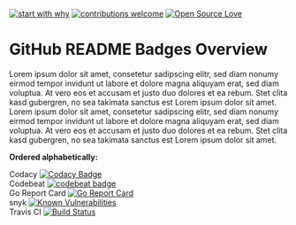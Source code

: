[![start with why](https://img.shields.io/badge/start%20with-why%3F-brightgreen.svg?style=flat)](http://www.ted.com/talks/simon_sinek_how_great_leaders_inspire_action)
[![contributions welcome](https://img.shields.io/badge/contributions-welcome-brightgreen.svg?style=flat)](https://github.com/Crazy-Marvin/github-readme-badges-overview//issues)
[![Open Source Love](https://user-images.githubusercontent.com/16610908/29587536-91a5c6c6-878e-11e7-8898-d08841caed0d.png)](https://github.com/Crazy-Marvin/github-readme-badges-overview/)

# GitHub README Badges Overview

Lorem ipsum dolor sit amet, consetetur sadipscing elitr, sed diam nonumy eirmod tempor invidunt ut labore et dolore magna aliquyam erat, sed diam voluptua. At vero eos et accusam et justo duo dolores et ea rebum. Stet clita kasd gubergren, no sea takimata sanctus est Lorem ipsum dolor sit amet. Lorem ipsum dolor sit amet, consetetur sadipscing elitr, sed diam nonumy eirmod tempor invidunt ut labore et dolore magna aliquyam erat, sed diam voluptua. At vero eos et accusam et justo duo dolores et ea rebum. Stet clita kasd gubergren, no sea takimata sanctus est Lorem ipsum dolor sit amet.

__Ordered alphabetically:__

Codacy [![Codacy Badge](https://api.codacy.com/project/badge/Grade/e3a69a23765d48e6a8b9c8dcbc54a543)](https://www.codacy.com/app/CrazyMarvin/FucksGiven?utm_source=github.com&amp;utm_medium=referral&amp;utm_content=Crazy-Marvin/FucksGiven&amp;utm_campaign=Badge_Grade) <br>
Codebeat [![codebeat badge](https://codebeat.co/badges/7f4f8b3a-9394-4d5c-ac6b-e88d59c6e5b2)](https://codebeat.co/projects/github-com-crazy-marvin-fucksgiven-master) <br>
Go Report Card [![Go Report Card](https://goreportcard.com/badge/github.com/golang/crypto)](https://goreportcard.com/report/github.com/golang/crypto) <br>
snyk [![Known Vulnerabilities](https://snyk.io/test/github/crazy-marvin/yogibot-website/badge.svg)](https://snyk.io/test/github/crazy-marvin/yogibot-website) <br>
Travis CI [![Build Status](https://travis-ci.org/Crazy-Marvin/FucksGiven.svg?branch=master)](https://travis-ci.org/Crazy-Marvin/FucksGiven) <br>

